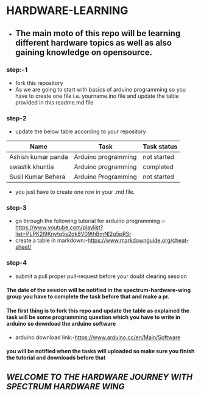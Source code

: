 # HARDWARE-LEARNING

* ## The main moto of this repo will be learning different hardware topics as well as also gaining knowledge on opensource.
### step:-1
* fork this repository
* As we are going to start with basics of arduino programming so you have to create one file i.e. yourname.ino file and update the table provided in this readme.md file

### step-2
* update the below table according to your repository


| Name | Task | Task status|
|--------------| ----------- | ----------- |	
|Ashish kumar panda|Arduino programming|not started|	
|swastik khuntia|Arduino programming|completed|	
|Susil Kumar Behera|Arduino Programming|not started


* you just have to create one row in your .md file.

### step-3
* go through the following tutorial
for arduino programming :- <a>https://www.youtube.com/playlist?list=PLPK2l9Knytg5s2dk8V09thBmNl2g5pRSr<a/>
* create a table in markdown:-<a>https://www.markdownguide.org/cheat-sheet/<a/>

### step-4
* submit a pull proper pull-request before your doubt clearing session


#### The date of the session will be notified in the spectrum-hardware-wing group you have to complete the task before that and make a pr.

#### The first thing is to fork this repo and update the table as explained the task will be some programming question which you have to write in arduino so download the arduino software

* arduino download link:-<a>https://www.arduino.cc/en/Main/Software<a/>
  
#### you will be notified when the tasks will uploaded so make sure you finish the tutorial and downloads before that
















 ##                                            *WELCOME TO THE HARDWARE JOURNEY WITH SPECTRUM HARDWARE WING*



